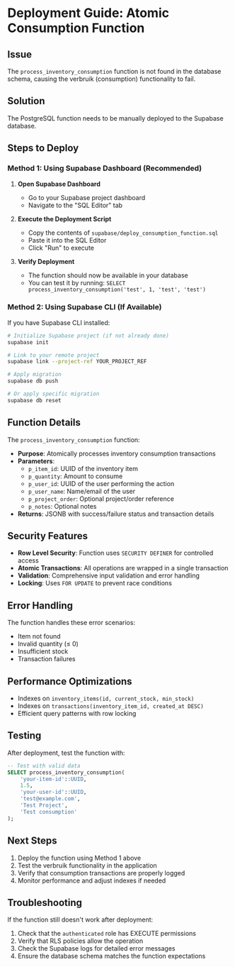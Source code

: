 # Deployment Guide: Atomic Consumption Function

## Issue
The `process_inventory_consumption` function is not found in the database schema, causing the verbruik (consumption) functionality to fail.

## Solution
The PostgreSQL function needs to be manually deployed to the Supabase database.

## Steps to Deploy

### Method 1: Using Supabase Dashboard (Recommended)

1. **Open Supabase Dashboard**
   - Go to your Supabase project dashboard
   - Navigate to the "SQL Editor" tab

2. **Execute the Deployment Script**
   - Copy the contents of `supabase/deploy_consumption_function.sql`
   - Paste it into the SQL Editor
   - Click "Run" to execute

3. **Verify Deployment**
   - The function should now be available in your database
   - You can test it by running: `SELECT process_inventory_consumption('test', 1, 'test', 'test')`

### Method 2: Using Supabase CLI (If Available)

If you have Supabase CLI installed:

```bash
# Initialize Supabase project (if not already done)
supabase init

# Link to your remote project
supabase link --project-ref YOUR_PROJECT_REF

# Apply migration
supabase db push

# Or apply specific migration
supabase db reset
```

## Function Details

The `process_inventory_consumption` function:
- **Purpose**: Atomically processes inventory consumption transactions
- **Parameters**: 
  - `p_item_id`: UUID of the inventory item
  - `p_quantity`: Amount to consume
  - `p_user_id`: UUID of the user performing the action
  - `p_user_name`: Name/email of the user
  - `p_project_order`: Optional project/order reference
  - `p_notes`: Optional notes
- **Returns**: JSONB with success/failure status and transaction details

## Security Features

- **Row Level Security**: Function uses `SECURITY DEFINER` for controlled access
- **Atomic Transactions**: All operations are wrapped in a single transaction
- **Validation**: Comprehensive input validation and error handling
- **Locking**: Uses `FOR UPDATE` to prevent race conditions

## Error Handling

The function handles these error scenarios:
- Item not found
- Invalid quantity (≤ 0)
- Insufficient stock
- Transaction failures

## Performance Optimizations

- Indexes on `inventory_items(id, current_stock, min_stock)`
- Indexes on `transactions(inventory_item_id, created_at DESC)`
- Efficient query patterns with row locking

## Testing

After deployment, test the function with:

```sql
-- Test with valid data
SELECT process_inventory_consumption(
    'your-item-id'::UUID,
    1.5,
    'your-user-id'::UUID,
    'test@example.com',
    'Test Project',
    'Test consumption'
);
```

## Next Steps

1. Deploy the function using Method 1 above
2. Test the verbruik functionality in the application
3. Verify that consumption transactions are properly logged
4. Monitor performance and adjust indexes if needed

## Troubleshooting

If the function still doesn't work after deployment:

1. Check that the `authenticated` role has EXECUTE permissions
2. Verify that RLS policies allow the operation
3. Check the Supabase logs for detailed error messages
4. Ensure the database schema matches the function expectations
